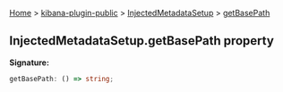 [Home](./index) &gt; [kibana-plugin-public](./kibana-plugin-public.md) &gt; [InjectedMetadataSetup](./kibana-plugin-public.injectedmetadatasetup.md) &gt; [getBasePath](./kibana-plugin-public.injectedmetadatasetup.getbasepath.md)

## InjectedMetadataSetup.getBasePath property

<b>Signature:</b>

```typescript
getBasePath: () => string;
```
